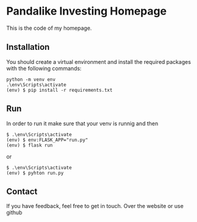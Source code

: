 Pandalike Investing Homepage
===========

This is the code of my homepage.



Installation
------------

You should create a virtual environment and install the required packages with the following commands:

    python -m venv env
    .\env\Scripts\activate    
    (env) $ pip install -r requirements.txt


Run
------------

In order to run it make sure that your venv is runnig and then


    $ .\env\Scripts\activate 
    (env) $ env:FLASK_APP="run.py"
    (env) $ flask run

or

    $ .\env\Scripts\activate 
    (env) $ pyhton run.py


Contact
------------
   
If you have feedback, feel free to get in touch. Over the website or use github
